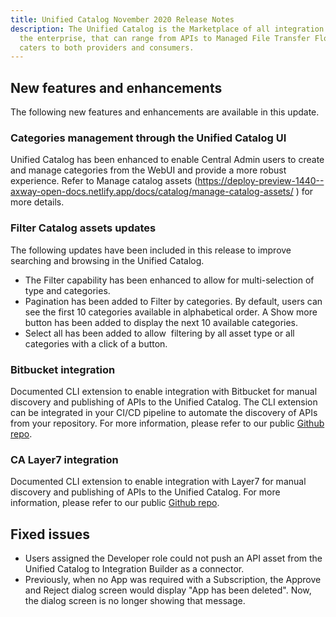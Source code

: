 ```yaml
---
title: Unified Catalog November 2020 Release Notes
description: The Unified Catalog is the Marketplace of all integration assets in
  the enterprise, that can range from APIs to Managed File Transfer Flows, and
  caters to both providers and consumers.
---
```

## New features and enhancements[](https://deploy-preview-1432--axway-open-docs.netlify.app/docs/central/amplify_relnotes/amplify-central-november-2020-release-notes/#new-features-and-enhancements)

The following new features and enhancements are available in this update. 

### Categories management through the Unified Catalog UI

Unified Catalog has been enhanced to enable Central Admin users to create and manage categories from the WebUI and provide a more robust experience. Refer to Manage catalog assets (https://deploy-preview-1440--axway-open-docs.netlify.app/docs/catalog/manage-catalog-assets/ ) for more details. 

### Filter Catalog assets updates

The following updates have been included in this release to improve searching and browsing in the Unified Catalog.

* The Filter capability has been enhanced to allow for multi-selection of type and categories.
* Pagination has been added to Filter by categories. By default, users can see the first 10 categories available in alphabetical order. A Show more button has been added to display the next 10 available categories.
* Select all has been added to allow  filtering by all asset type or all categories with a click of a button.

### Bitbucket integration

Documented CLI extension to enable integration with Bitbucket for manual discovery and publishing of APIs to the Unified Catalog. The CLI extension can be integrated in your CI/CD pipeline to automate the discovery of APIs from your repository. For more information, please refer to our public [Github repo](https://github.com/Axway/unified-catalog-integrations).

### CA Layer7 integration

Documented CLI extension to enable integration with Layer7 for manual discovery and publishing of APIs to the Unified Catalog. For more information, please refer to our public [Github repo](https://github.com/Axway/unified-catalog-integrations).

## Fixed issues

* Users assigned the Developer role could not push an API asset from the Unified Catalog to Integration Builder as a connector.
* Previously, when no App was required with a Subscription, the Approve and Reject dialog screen would display "App has been deleted". Now, the dialog screen is no longer showing that message.